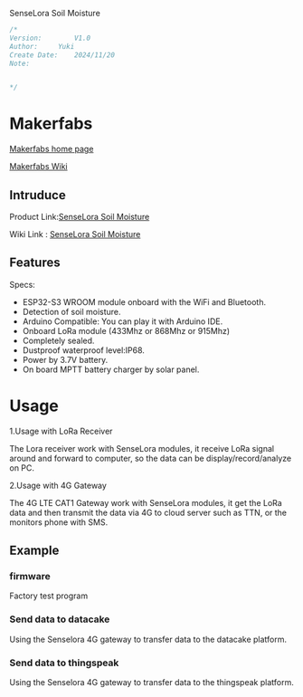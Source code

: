 SenseLora Soil Moisture
```c++
/*
Version:		V1.0
Author:		Yuki
Create Date:	2024/11/20
Note:


*/
```

# Makerfabs

[Makerfabs home page](https://www.makerfabs.com/)

[Makerfabs Wiki](https://wiki.makerfabs.com/)

## Intruduce

Product Link:[SenseLora Soil Moisture](https://www.makerfabs.com/catalogsearch/result/?q=Senselora)

Wiki Link : [SenseLora Soil Moisture](https://wiki.makerfabs.com/SenseLora_Soil_Moisture.html)


## Features

Specs:
- ESP32-S3 WROOM module onboard with the WiFi and Bluetooth.
- Detection of soil moisture.
- Arduino Compatible: You can play it with Arduino IDE.
- Onboard LoRa module (433Mhz or 868Mhz or 915Mhz)
- Completely sealed.
- Dustproof waterproof level:IP68.
- Power by 3.7V battery.
- On board MPTT battery charger by solar panel.


# Usage

1.Usage with LoRa Receiver

The Lora receiver work with SenseLora modules, it receive LoRa signal around and forward to computer, so the data can be display/record/analyze on PC.

2.Usage with 4G Gateway

The 4G LTE CAT1 Gateway work with SenseLora modules, it get the LoRa data and then transmit the data via 4G to cloud server such as TTN, or the monitors phone with SMS.  

## Example

### firmware

Factory test program

### Send data to datacake

Using the Senselora 4G gateway to transfer data to the datacake platform.

### Send data to thingspeak

Using the Senselora 4G gateway to transfer data to the thingspeak platform.